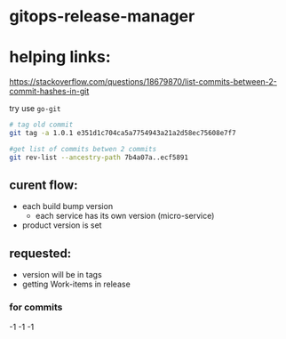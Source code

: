 # gitops-release-manager
# helping links:
https://stackoverflow.com/questions/18679870/list-commits-between-2-commit-hashes-in-git

try use `go-git`
```sh
# tag old commit
git tag -a 1.0.1 e351d1c704ca5a7754943a21a2d58ec75608e7f7

#get list of commits betwen 2 commits 
git rev-list --ancestry-path 7b4a07a..ecf5891
```
## curent flow:
- each build bump version
    - each service has its own version (micro-service)
- product version is set

## requested:
- version will be in tags
- getting Work-items in release

### for commits 
-1 
-1 
-1 